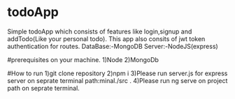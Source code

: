# todoApp
Simple todoApp which consists of features like login,signup and addTodo(Like your personal todo).
This app also consits of jwt token authentication for routes.
DataBase:-MongoDB
Server:-NodeJS(express)

#prerequisites on your machine.
1)Node
2)MongoDb

#How to run
1)git clone repository
2)npm i
3)Please run server.js for express server on seprate terminal path:minal./src . 
4)Please run ng serve on project path on 
seprate terminal.
